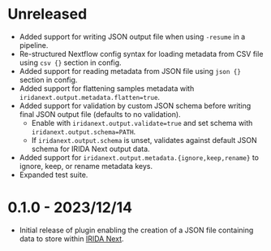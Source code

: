 # Unreleased

* Added support for writing JSON output file when using `-resume` in a pipeline.
* Re-structured Nextflow config syntax for loading metadata from CSV file using `csv {}` section in config.
* Added support for reading metadata from JSON file using `json {}` section in config.
* Added support for flattening samples metadata with `iridanext.output.metadata.flatten=true`.
* Added support for validation by custom JSON schema before writing final JSON output file (defaults to no validation). 
    * Enable with `iridanext.output.validate=true` and set schema with `iridanext.output.schema=PATH`.
    * If `iridanext.output.schema` is unset, validates against default JSON schema for IRIDA Next output data.
* Added support for `iridanext.output.metadata.{ignore,keep,rename}` to ignore, keep, or rename metadata keys.
* Expanded test suite.

# 0.1.0 - 2023/12/14

* Initial release of plugin enabling the creation of a JSON file containing data to store within [IRIDA Next][irida-next].

[irida-next]: https://github.com/phac-nml/irida-next
